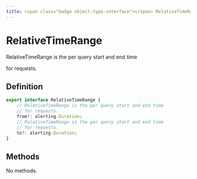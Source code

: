 ```yaml
---
title: <span class="badge object-type-interface"></span> RelativeTimeRange
---
```

# <span class="badge object-type-interface"></span> RelativeTimeRange

RelativeTimeRange is the per query start and end time

for requests.

## Definition

```typescript
export interface RelativeTimeRange {
	// RelativeTimeRange is the per query start and end time
	// for requests.
	from?: alerting.Duration;
	// RelativeTimeRange is the per query start and end time
	// for requests.
	to?: alerting.Duration;
}

```
## Methods

No methods.
